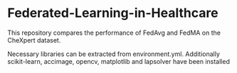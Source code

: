 # Federated-Learning-in-Healthcare
This repository compares the performance of FedAvg and FedMA on the CheXpert dataset.

Necessary libraries can be extracted from environment.yml. Additionally scikit-learn, accimage, opencv, matplotlib and lapsolver have been installed